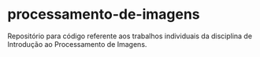 # processamento-de-imagens
Repositório para código referente aos trabalhos individuais da disciplina de Introdução ao Processamento de Imagens.
